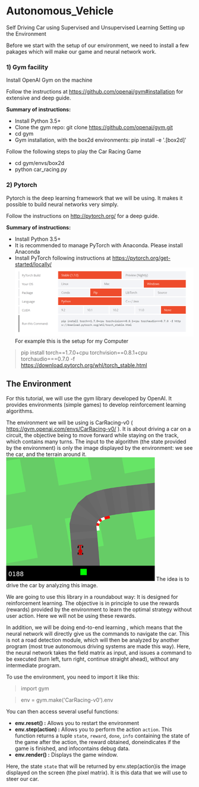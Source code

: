 # Autonomous_Vehicle
Self Driving Car using Supervised and Unsupervised Learning
Setting up the Environment  <a id='Environment'></a>

Before we start with the setup of our environment, we need to install a few pakages which will make our game and neural network work.

### 1) Gym facility
Install OpenAI Gym on the machine

Follow the instructions at https://github.com/openai/gym#installation for extensive and deep guide.

**Summary of instructions:**
- Install Python 3.5+
- Clone the gym repo: git clone https://github.com/openai/gym.git
- cd gym
- Gym installation, with the box2d environments: pip install -e '.[box2d]'

Follow the following steps to play the Car Racing Game
- cd gym/envs/box2d
- python car_racing.py

### 2) Pytorch
Pytorch is the deep learning framework that we will be using. It makes it possible to build neural networks very simply.

Follow the instructions on http://pytorch.org/ for a deep guide.

**Summary of instructions:**
- Install Python 3.5+
- It is recommended to manage PyTorch with Anaconda. Please install Anaconda
- Install PyTorch following instructions at https://pytorch.org/get-started/locally/
![alt text](https://github.com/ManaliSharma/Autonomous_Vehicle/blob/main/Images/Pytorch_Installation.png)
For example this is the setup for my Computer
> pip install torch==1.7.0+cpu torchvision==0.8.1+cpu torchaudio===0.7.0 -f https://download.pytorch.org/whl/torch_stable.html

## The Environment

For this tutorial, we will use the gym library developed by OpenAI. It provides environments (simple games) to develop reinforcement learning algorithms.

The environment we will be using is CarRacing-v0 ( https://gym.openai.com/envs/CarRacing-v0/ ). It is about driving a car on a circuit, the objective being to move forward while staying on the track, which contains many turns. The input to the algorithm (the state provided by the environment) is only the image displayed by the environment: we see the car, and the terrain around it.
![alt text](https://github.com/ManaliSharma/Autonomous_Vehicle/blob/main/Images/car-racing.png)
The idea is to drive the car by analyzing this image.

We are going to use this library in a roundabout way: It is designed for reinforcement learning. The objective is in principle to use the rewards (rewards) provided by the environment to learn the optimal strategy without user action. Here we will not be using these rewards.

In addition, we will be doing end-to-end learning , which means that the neural network will directly give us the commands to navigate the car. This is not a road detection module, which will then be analyzed by another program (most true autonomous driving systems are made this way). Here, the neural network takes the field matrix as input, and issues a command to be executed (turn left, turn right, continue straight ahead), without any intermediate program.

To use the environment, you need to import it like this:

>import gym

>env = gym.make('CarRacing-v0').env

You can then access several useful functions:

- **env.reset() :** Allows you to restart the environment
- **env.step(action) :** Allows you to perform the action `action`. This function returns a tuple `state`, `reward`, `done`, `info` containing the state of the game after the action, the reward obtained, doneindicates if the game is finished, and infocontains debug data.
- **env.render() :** Displays the game window.

Here, the state `state` that will be returned by env.step(action)is the image displayed on the screen (the pixel matrix). It is this data that we will use to steer our car.
